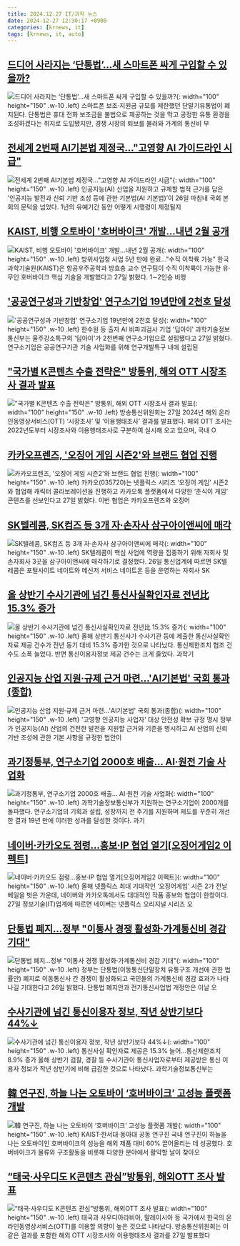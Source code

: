 ```yaml
---
title: 2024.12.27 IT/과학 뉴스
date: 2024-12-27 12:30:17 +0900
categories: [krnews, it]
tags: [krnews, it, auto]
---
```

## [드디어 사라지는 ‘단통법’…새 스마트폰 싸게 구입할 수 있을까?](https://n.news.naver.com/mnews/article/009/0005420213)

![드디어 사라지는 ‘단통법’…새 스마트폰 싸게 구입할 수 있을까?](https://mimgnews.pstatic.net/image/origin/009/2024/12/26/5420213.jpg?type=nf220_150){: width="100" height="150" .w-10 .left}
스마트폰 보조·지원금 규모를 제한했던 단말기유통법이 폐지된다. 단통법은 휴대 전화 보조금을 불법으로 제공하는 것을 막고 공정한 유통 환경을 조성하겠다는 취지로 도입됐지만, 경쟁 시장의 퇴보를 불러와 가계의 통신비 부

## [전세계 2번째 AI기본법 제정국…"고영향 AI 가이드라인 시급"](https://n.news.naver.com/mnews/article/003/0012983411)

![전세계 2번째 AI기본법 제정국…"고영향 AI 가이드라인 시급"](https://mimgnews.pstatic.net/image/origin/003/2024/12/27/12983411.jpg?type=nf220_150){: width="100" height="150" .w-10 .left}
인공지능(AI) 산업을 지원하고 규제할 법적 근거를 담은 '인공지능 발전과 신뢰 기반 조성 등에 관한 기본법(AI 기본법)’이 26일 마침내 국회 본회의 문턱을 넘었다. 1년의 유예기간 동안 어떻게 시행령이 제정될지

## [KAIST, 비행 오토바이 '호버바이크' 개발…내년 2월 공개](https://n.news.naver.com/mnews/article/001/0015127885)

![KAIST, 비행 오토바이 '호버바이크' 개발…내년 2월 공개](https://mimgnews.pstatic.net/image/origin/001/2024/12/27/15127885.jpg?type=nf220_150){: width="100" height="150" .w-10 .left}
방위사업청 사업 5년 만에 완료…"수직 이착륙 가능" 한국과학기술원(KAIST)은 항공우주공학과 방효충 교수 연구팀이 수직 이착륙이 가능한 유·무인 호버바이크 핵심 기술을 개발했다고 27일 밝혔다. 1∼2인승 비행

## ['공공연구성과 기반창업' 연구소기업 19년만에 2천호 달성](https://n.news.naver.com/mnews/article/001/0015128277)

!['공공연구성과 기반창업' 연구소기업 19년만에 2천호 달성](https://mimgnews.pstatic.net/image/origin/001/2024/12/27/15128277.jpg?type=nf220_150){: width="100" height="150" .w-10 .left}
한수원 등 출자 AI 비파괴검사 기업 '딥아이' 과학기술정보통신부는 울주강소특구의 '딥아이'가 2천번째 연구소기업으로 설립됐다고 27일 밝혔다. 연구소기업은 공공연구기관 기술 사업화를 위해 연구개발특구 내에 설립된

## ["국가별 K콘텐츠 수출 전략은" 방통위, 해외 OTT 시장조사 결과 발표](https://n.news.naver.com/mnews/article/366/0001042982)

!["국가별 K콘텐츠 수출 전략은" 방통위, 해외 OTT 시장조사 결과 발표](https://mimgnews.pstatic.net/image/origin/366/2024/12/27/1042982.jpg?type=nf220_150){: width="100" height="150" .w-10 .left}
방송통신위원회는 27일 2024년 해외 온라인동영상서비스(OTT) ‘시장조사’ 및 ‘이용행태조사’ 결과를 발표했다. 해외 OTT 조사는 2022년도부터 시장조사와 이용행태조사로 구분하여 실시해 오고 있으며, 국내 O

## [카카오프렌즈, '오징어 게임 시즌2'와 브랜드 협업 진행](https://n.news.naver.com/mnews/article/018/0005914122)

![카카오프렌즈, '오징어 게임 시즌2'와 브랜드 협업 진행](https://mimgnews.pstatic.net/image/origin/018/2024/12/27/5914122.jpg?type=nf220_150){: width="100" height="150" .w-10 .left}
카카오(035720)는 넷플릭스 시리즈 ‘오징어 게임’ 시즌2와 협업해 캐릭터 콜라보레이션을 진행하고 카카오톡 플랫폼에서 다양한 ‘춘식이 게임’ 콘텐츠를 선보인다고 27일 밝혔다. 이번 협업은 카카오프렌즈와 오징어

## [SK텔레콤, SK컴즈 등 3개 자·손자사 삼구아이앤씨에 매각](https://n.news.naver.com/mnews/article/366/0001042917)

![SK텔레콤, SK컴즈 등 3개 자·손자사 삼구아이앤씨에 매각](https://mimgnews.pstatic.net/image/origin/366/2024/12/26/1042917.jpg?type=nf220_150){: width="100" height="150" .w-10 .left}
SK텔레콤이 핵심 사업에 역량을 집중하기 위해 자회사 및 손자회사 3곳을 삼구아이앤씨에 매각하기로 결정했다. 26일 통신업계에 따르면 SK텔레콤은 포털사이트 네이트와 메신저 서비스 네이트온 등을 운영하는 자회사 SK

## [올 상반기 수사기관에 넘긴 통신사실확인자료 전년比 15.3% 증가](https://n.news.naver.com/mnews/article/003/0012984137)

![올 상반기 수사기관에 넘긴 통신사실확인자료 전년比 15.3% 증가](https://mimgnews.pstatic.net/image/origin/003/2024/12/27/12984137.jpg?type=nf220_150){: width="100" height="150" .w-10 .left}
올해 상반기 통신사가 수사기관 등에 제출한 통신사실확인자료 제공 건수가 전년 동기 대비 15.3% 증가한 것으로 나타났다. 통신제한조치 협조 건수도 소폭 늘었다. 반면 통신이용자정보 제공 건수는 크게 줄었다. 과학기

## [인공지능 산업 지원·규제 근거 마련…'AI기본법' 국회 통과(종합)](https://n.news.naver.com/mnews/article/001/0015127069)

![인공지능 산업 지원·규제 근거 마련…'AI기본법' 국회 통과(종합)](https://mimgnews.pstatic.net/image/origin/001/2024/12/26/15127069.jpg?type=nf220_150){: width="100" height="150" .w-10 .left}
'고영향 인공지능 사업자' 대상 안전성 확보 규정 명시 정부가 인공지능(AI) 산업의 건전한 발전을 지원할 근거와 기준을 명시하고 AI 산업의 신뢰 기반 조성에 관한 기본 사항을 규정한 법안이

## [과기정통부, 연구소기업 2000호 배출… AI·원전 기술 사업화](https://n.news.naver.com/mnews/article/003/0012984197)

![과기정통부, 연구소기업 2000호 배출… AI·원전 기술 사업화](https://mimgnews.pstatic.net/image/origin/003/2024/12/27/12984197.jpg?type=nf220_150){: width="100" height="150" .w-10 .left}
과학기술정보통신부가 지원하는 연구소기업이 2000개를 돌파했다. 연구소기업의 기획과 설립, 성장까지 전 주기를 지원하며 제도를 꾸준히 개선한 결과 19년 만에 이러한 성과를 달성한 것이다. 과기

## [네이버·카카오도 점령…홍보·IP 협업 열기[오징어게임2 이펙트]](https://n.news.naver.com/mnews/article/138/0002188580)

![네이버·카카오도 점령…홍보·IP 협업 열기[오징어게임2 이펙트]](https://mimgnews.pstatic.net/image/origin/138/2024/12/27/2188580.jpg?type=nf220_150){: width="100" height="150" .w-10 .left}
올해 넷플릭스 최대 기대작인 ‘오징어게임’ 시즌 2가 전날 베일을 벗은 가운데, 네이버와 카카오톡에서도 대대적인 작품 홍보와 협업이 한창이다. 27일 정보기술(IT)업계에 따르면 네이버는 넷플릭스 오리지널 시리즈 오

## [단통법 폐지…정부 "이통사 경쟁 활성화·가계통신비 경감 기대"](https://n.news.naver.com/mnews/article/421/0007988712)

![단통법 폐지…정부 "이통사 경쟁 활성화·가계통신비 경감 기대"](https://mimgnews.pstatic.net/image/origin/421/2024/12/26/7988712.jpg?type=nf220_150){: width="100" height="150" .w-10 .left}
정부는 단통법(이동통신단말장치 유통구조 개선에 관한 법률안) 폐지로 이동통신사 간 경쟁이 활성화되고 국민들의 가계통신비 경감 효과가 나타나길 기대한다고 26일 밝혔다. 단통법 폐지안과 전기통신사업법 개정안은 이날 오

## [수사기관에 넘긴 통신이용자 정보, 작년 상반기보다 44%↓](https://n.news.naver.com/mnews/article/001/0015128231)

![수사기관에 넘긴 통신이용자 정보, 작년 상반기보다 44%↓](https://mimgnews.pstatic.net/image/origin/001/2024/12/27/15128231.jpg?type=nf220_150){: width="100" height="150" .w-10 .left}
통신사실 확인자료 제공은 15.3% 늘어…통신제한조치 8.9% 증가 올해 상반기 검찰, 경찰 등 수사기관이 통신사업자로부터 제공받은 통신 이용자 정보가 작년 상반기에 비해 급감한 것으로 나타났다. 과학기술정보통신부는

## [韓 연구진, 하늘 나는 오토바이 ‘호버바이크’ 고성능 플랫폼 개발](https://n.news.naver.com/mnews/article/366/0001042977)

![韓 연구진, 하늘 나는 오토바이 ‘호버바이크’ 고성능 플랫폼 개발](https://mimgnews.pstatic.net/image/origin/366/2024/12/27/1042977.jpg?type=nf220_150){: width="100" height="150" .w-10 .left}
KAIST·한서대·동아대 공동 연구진 국내 연구진이 하늘을 나는 오토바이인 호버바이크의 성능을 해외 제품 대비 60% 끌어올리는 데 성공했다. 호버바이크가 물류와 구조활동을 비롯해 다양한 분야에서 활약할 날이 찾아오

## [“태국·사우디도 K콘텐츠 관심”방통위, 해외OTT 조사 발표](https://n.news.naver.com/mnews/article/018/0005914060)

![“태국·사우디도 K콘텐츠 관심”방통위, 해외OTT 조사 발표](https://mimgnews.pstatic.net/image/origin/018/2024/12/27/5914060.jpg?type=nf220_150){: width="100" height="150" .w-10 .left}
태국과 사우디아라비아, 말레이시아 등 국가에서 한국의 온라인동영상서비스(OTT)를 이용할 의향이 높은 것으로 나타났다. 방송통신위원회는 이같은 결과를 포함한 해외 OTT 시장조사와 이용행태조사 결과를 27일 발표했다

